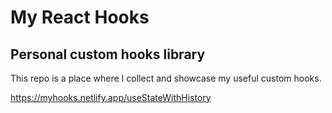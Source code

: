 # My React Hooks
## Personal custom hooks library

This repo is a place where I collect and showcase my useful custom hooks.

https://myhooks.netlify.app/useStateWithHistory
